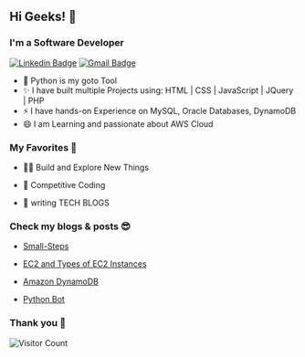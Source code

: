 ## Hi Geeks! 👋

### I'm a Software Developer

[![Linkedin Badge](https://img.shields.io/badge/-LinkedIn-blue?style=flat-square&logo=Linkedin&logoColor=white&link=https://www.linkedin.com/in/ayushi-rawat-53496218b/)](https://www.linkedin.com/in/ayush-manglani-58a1a6162/) 
[![Gmail Badge](https://img.shields.io/badge/-Gmail-c14438?style=flat-square&logo=Gmail&logoColor=white&link=mailto:ayush.manglani@gmail.com)](https://mail.google.com) 

 - 🔭 Python is my goto Tool 
 - ✨ I have built multiple Projects using: HTML | CSS | JavaScript | JQuery | PHP
 - ⚡ I have hands-on Experience on MySQL, Oracle Databases, DynamoDB
 - 😄 I am Learning and passionate about AWS Cloud
 
 ### My Favorites 💯
 - 👨‍💻 Build and Explore New Things
 
 - 🍕 Competitive Coding
 
 - 📰 writing TECH BLOGS

### Check my blogs & posts 😎 
- [Small-Steps](http://small-steps.herokuapp.com/)

- [EC2 and Types of EC2 Instances](https://medium.com/@ayush.manglani/amazon-ec2-type-of-ec2-instances-802d9e9c4fc7)

- [Amazon DynamoDB](https://medium.com/@ayush.manglani/amazon-dynamodb-e5fc12193933)

- [Python Bot](https://www.linkedin.com/posts/ayush-manglani-58a1a6162_python-selenium-pythonprogramming-activity-6661942482412150784-6Hv1)
 
 ### Thank you 🙏

![Visitor Count](https://profile-counter.glitch.me/{Ayushmanglani}/count.svg)

